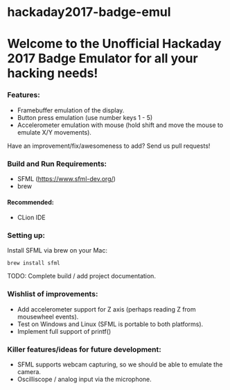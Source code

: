# hackaday2017-badge-emul
# Welcome to the Unofficial Hackaday 2017 Badge Emulator for all your hacking needs!

### Features:
- Framebuffer emulation of the display.
- Button press emulation (use number keys 1 - 5)
- Accelerometer emulation with mouse (hold shift and move the mouse to emulate X/Y movements).

Have an improvement/fix/awesomeness to add? Send us pull requests!

### Build and Run Requirements:

- SFML (https://www.sfml-dev.org/)
- brew

#### Recommended:
- CLion IDE

### Setting up:

Install SFML via brew on your Mac:

``` brew install sfml ```

TODO: Complete build / add project documentation.


### Wishlist of improvements:

- Add accelerometer support for Z axis (perhaps reading Z from mousewheel events).
- Test on Windows and Linux (SFML is portable to both platforms).
- Implement full support of printf()

### Killer features/ideas for future development:
- SFML supports webcam capturing, so we should be able to emulate the camera.
- Oscilliscope / analog input via the microphone.

